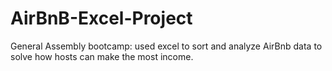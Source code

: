# AirBnB-Excel-Project
General Assembly bootcamp: used excel to sort and analyze AirBnb data to solve how hosts can make the most income.
